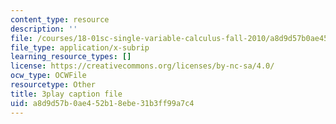 ```yaml
---
content_type: resource
description: ''
file: /courses/18-01sc-single-variable-calculus-fall-2010/a8d9d57b0ae452b18ebe31b3ff99a7c4_ShGBRUx2ub8.vtt
file_type: application/x-subrip
learning_resource_types: []
license: https://creativecommons.org/licenses/by-nc-sa/4.0/
ocw_type: OCWFile
resourcetype: Other
title: 3play caption file
uid: a8d9d57b-0ae4-52b1-8ebe-31b3ff99a7c4
---
```

